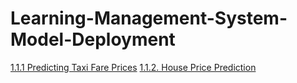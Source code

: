 # Learning-Management-System-Model-Deployment
[1.1.1 Predicting Taxi Fare Prices](https://learning-management-system-model-8x94.onrender.com/)
[1.1.2. House Price Prediction](https://one-1-2-house-price-prediction-emzx.onrender.com/)
